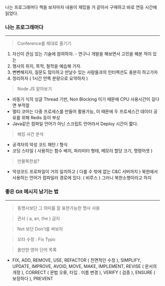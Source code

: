 나는 프로그래머다 책을 보자마자 내용이 재밌을 거 같아서 구매하고 바로 연등 시간에 읽었다.
### 나는 프로그래머다
---
> Conference를 제대로 즐기기
1. 자신이 관심 있는 기술에 참여하자. - 연구나 개발을 해보면서 고민을 해본 적이 있는
2. 행사의 취지, 목적, 철학을 예습해 가자.
3. 뻔뻔해지자, 질문도 많이하고 만날수 있는 사람들과의 인터렉션도 충분히 하고가자
4. 정리하자 ( 1시간 안쪽 분량으로 요약하자 )

> Node JS 알아보기
- 비동기 식의 싱글 Thread 기반, Non Blocking 이기 때문에 CPU 사용시간이 길다면 부적절
- 멀티 코어는 다중 프로세스를 만들어 활용가능, 이 때문에 두 프로세스간 데이터 공유를 위해 Redis 등이 부상
- Java같은 컴파일 언어가 아닌 스크립트 언어라서 Deploy 시간이 짧다.

> 해킹 사건 분석
- 공격자의 악성 코드 패턴 / 형식
- 코딩 스타일 ( 사용하는 함수 배치, 파라미터 형태, 메모리 할당 크기, 명령어셋 )

> 만물북한설?
- 악성코드 프로파일이 거의 일치하고 ( 다를 수 밖에 없는 C&C 서버까지 )
북한에서 사용하는 언어가 컴파일러 경로에 있다. ( 비루스 )
그러니 북한소행이라고 하지


### 좋은 Git 메시지 남기는 법
---
> 동명사보단 그 의미를 잘 표현가능한 명사 사용

> 관사 ( a, an, the ) 금지

> Not 보단 Don't를 써보자

> 오타 수정 : Fix Typo

> 쓸만한 영어 단어 목록
- FIX, ADD, REMOVE, USE, REFACTOR ( 전면적인 수정 ), SIMPLIFY, UPDATE,
IMPROVE, AVOID, MOVE, MAKE, IMPLEMENT, REVISE ( 문서의 개정 ),
CORRECT ( 문법 오류, 타입 . 이름 변경 ), VERIFY ( 검증 ),
ENSURE ( 보장하다 ), PREVENT



 
